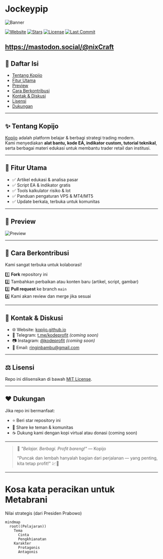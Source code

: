 # Jockeypip

![Banner](https://jockeypip.github.io/assets/banner.png)

[![Website](https://img.shields.io/badge/Website-Visit-0A66C2?logo=githubpages&logoColor=white)](https://jockeypip.github.io/)
[![Stars](https://img.shields.io/github/stars/kodeprofit/kopijo.github.io?style=social)](https://github.com/kopijo/kopijo.github.io/stargazers)
[![License](https://img.shields.io/github/license/kodeprofit/kodeprofit.github.io)](https://github.com/kopijo/kopijo.github.io/blob/main/LICENSE)
[![Last Commit](https://img.shields.io/github/last-commit/kopijo/kopijo.github.io)](https://github.com/kopijo/kopijo.github.io/commits/main)

https://mastodon.social/@nixCraft
---

## 📄 Daftar Isi

- [Tentang Kopijo](#tentang-kopijo)
- [Fitur Utama](#fitur-utama)
- [Preview](#preview)
- [Cara Berkontribusi](#cara-berkontribusi)
- [Kontak & Diskusi](#kontak--diskusi)
- [Lisensi](#lisensi)
- [Dukungan](#dukungan)

---

## ✨ Tentang Kopijo

[Kopijo](https://kopijo.github.io/) adalah platform belajar & berbagi strategi trading modern.  
Kami menyediakan **alat bantu, kode EA, indikator custom, tutorial teknikal**, serta berbagai materi edukasi untuk membantu trader retail dan institusi.

---

## 🧰 Fitur Utama

- ✅ Artikel edukasi & analisa pasar
- ✅ Script EA & indikator gratis
- ✅ Tools kalkulator risiko & lot
- ✅ Panduan pengaturan VPS & MT4/MT5
- ✅ Update berkala, terbuka untuk komunitas

---

## 🌄 Preview

![Preview](https://kopijo.github.io/assets/preview.png)

---

## 🤝 Cara Berkontribusi

Kami sangat terbuka untuk kolaborasi!  

1️⃣ **Fork** repository ini  
2️⃣ Tambahkan perbaikan atau konten baru (artikel, script, gambar)  
3️⃣ **Pull request** ke branch `main`  
4️⃣ Kami akan review dan merge jika sesuai

---

## 💬 Kontak & Diskusi

- 🌐 Website: [kopijo.github.io](https://kopijo.github.io/)
- 💬 Telegram: [t.me/kodeprofit](https://t.me/kodeprofit) *(coming soon)*
- 📷 Instagram: [@kodeprofit](https://instagram.com/kodeprofit) *(coming soon)*
- 📧 Email: ringinbambu@gmail.com

---

## ⚖️ Lisensi

Repo ini dilisensikan di bawah [MIT License](https://github.com/kopijo/kopijo.github.io/blob/main/LICENSE).

---

## ❤️ Dukungan

Jika repo ini bermanfaat:

- ⭐ Beri star repository ini
- 🔗 Share ke teman & komunitas
- ☕ Dukung kami dengan kopi virtual atau donasi (coming soon)

---

> 🚀 *"Belajar. Berbagi. Profit bareng!"* — Kopijo
>
> "Puncak dan lembah hanyalah bagian dari perjalanan — yang penting, kita tetap profit!" 💹🚀
>

---

# Kosa kata peracikan untuk Metabrani

Nilai strategis (dari Presiden Prabowo)

```mermaid
mindmap
  root((Pelajaran))
    Tema
      Cinta
      Pengkhianatan
    Karakter
      Protagonis
      Antagonis


